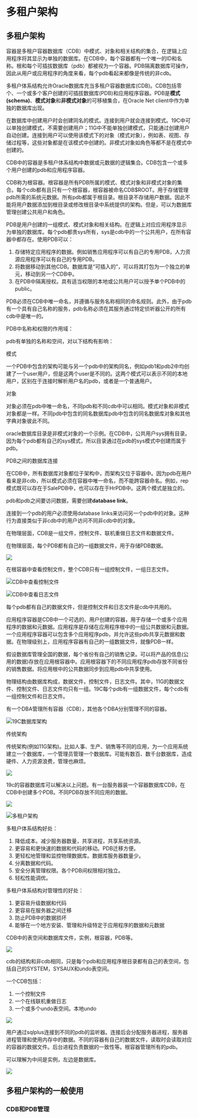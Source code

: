 # 多租户架构


## 多租户架构
容器是多租户容器数据库（CDB）中模式、对象和相关结构的集合，在逻辑上应用程序将其显示为单独的数据库。在CDB中，每个容器都有一个唯一的ID和名称。根和每个可插拔数据库（pdb）都被视为一个容器。PDB隔离数据库可操作，因此从用户或应用程序的角度来看，每个pdb看起来都像是传统的非cdb。

多租户体系结构允许Oracle数据库充当多租户容器数据库(CDB)。CDB包括零个、一个或多个客户创建的可插拔数据库(PDB)和应用程序容器。PDB是**模式(schema)**、**模式对象**和**非模式对象**的可移植集合，在Oracle Net client中作为单独的数据库出现。

在数据库中创建用户时会创建同名的模式。连接到用户就会连接到模式。19C中可以单独创建模式，不需要创建用户；11G中不能单独创建模式，只能通过创建用户自动创建。连接到用户可以使用该模式下的对象（模式对象），例如表、视图、存储过程等，这些对象都是在该模式中创建的。非模式对象如角色等都不是在模式中创建的。

CDB中的容器是多租户体系结构中数据或元数据的逻辑集合。CDB包含一个或多个用户创建的pdb和应用程序容器。

CDB称为根容器。根容器是所有PDB所属的模式、模式对象和非模式对象的集合。每个cdb都有且只有一个根容器，根容器被命名CDB$ROOT。用于存储管理pdb所需的系统元数据。所有pdb都属于根目录。根目录不存储用户数据。因此不能将用户数据添加到根目录或修改根目录中系统提供的架构。但是，可以为数据库管理创建公共用户和角色。

PDB是用户创建的一组模式、模式对象和相关结构。在逻辑上对应应用程序显示为单独的数据库。每个pdb都贵sys所有，sys是cdb中的一个公共用户，在所有容器中都存在。使用PDB可以：
1. 存储特定应用程序的数据。例如销售应用程序可以有自己的专用PDB，人力资源应用程序可以有自己的专用PDB。
2. 将数据移动到其他CDB。数据库是“可插入的”，可以将其打包为一个独立的单元，移动到另一个CDB中。
3. 在PDB中隔离授权。具有适当权限的本地或公共用户可以授予单个PDB中的public。

PDB必须在CDB中唯一命名，并遵循与服务名称相同的命名规则。此外，由于pdb有一个具有自己名称的服务，pdb名称必须在其服务通过特定侦听器公开的所有cdb中是唯一的。

PDB中名称和权限的作用域：

pdb有单独的名称和空间，对以下结构有影响：

模式

一个PDB中包含的架构可能与另一个pdb中的架构同名，例如pdb1和pdb2中均创建了一个user用户，但是这两个user是不同的。这两个模式可以表示不同的本地用户，区别在于连接时解析用户名的pdb，或者是一个普通用户。

对象

对象必须在pdb中唯一命名，不同pdb和不同cdb中可以相同。模式对象和非模式对象都是一样。不同pdb中包含的同名数据库pdb中包含的同名数据库对象和其他字典对象彼此不同。

oracle数据库目录是非模式对象的一个示例。在CDB中，公共用户sys拥有目录。因为每个pdb都有自己的sys模式，所以目录通过在pdb的sys模式中创建而属于pdb。

PDB之间的数据库连接

在CDB中，所有数据库对象都位于架构中，而架构又位于容器中。因为pdb在用户看来是非cdb，所以模式必须在容器中唯一命名，而不能跨容器命名。例如，rep模式既可以存在于SalePDB中，也可以存在于HrPDB中。这两个模式是独立的。

pdb和pdb之间要访问数据，需要创建**database link**。

连接到一个pdb的用户必须使用database links来访问另一个pdb中的对象。这种行为直接类似于非cdb中的用户访问不同非cdb中的对象。

在物理层面，CDB是一组文件，控制文件、联机重做日志文件和数据文件。

在物理层面，每个PDB都有自己的一组数据文件，用于存储PDB数据。

![](./assets/2023-04-21-10-06-56.png)

在根容器中查看控制文件，整个CDB只有一组控制文件，一组日志文件。

![CDB中查看控制文件](./assets/2023-04-21-10-08-14.png)

![CDB中查看日志文件](./assets/2023-04-21-10-09-23.png)

每个pdb都有自己的数据文件，但是控制文件和日志文件是cdb中共用的。

应用程序容器是CDB中一个可选的、用户创建的容器，用于存储一个或多个应用程序的数据和元数据。应用程序是存储在应用程序根中的一组公共数据和元数据。一个应用程序容器可以包含多个应用程序pdb，并允许这些pdb共享元数据和数据。在物理级别上，应用程序容器有自己的一组数据文件，就像PDB一样。

假设数据库管理全国的数据，每个省份有自己的销售记录。可以将产品的信息(公用的数据)存放在应用根容器中。应用根容器下的不同应用程序pdb存放不同省份的销售数据。将应用根中的公共数据同步到应用pdb中共享使用。

物理结构由数据库构成，数据文件，控制文件，日志文件。其中，11G的数据文件、控制文件、日志文件均只有一组。19C每个pdb有一组数据文件，每个cdb有一组控制文件和日志文件。

有一个DBA管理所有容器（CDB），其他各个DBA分别管理不同的容器。

![19C数据库架构](./assets/2023-04-21-10-26-11.png)

传统架构

传统架构(例如11G架构)。比如人事、生产、销售等不同的应用，为一个应用系统建立一个数据库，一个管理员管理一个数据库。可能有数百、数千台数据库，造成硬件、人力资源浪费，管理也麻烦。

![](./assets/2023-04-21-10-30-35.png)

19c的容器数据库可以解决以上问题。有一台服务器装一个容器数据库CDB，在CDB中创建多个PDB。不同PDB存放不同应用的数据。

![](./assets/2023-04-21-10-34-04.png)


![多租户架构](./assets/2023-04-21-10-30-07.png)

多租户体系结构好处：
1. 降低成本。减少服务器数量，共享进程，共享系统资源。
2. 更容易和更快速的数据和代码的移动。PDB迁移方便。
3. 更轻松地管理和监控物理数据库。数据库服务器数量少。
4. 分离数据和代码。
5. 安全分离管理权限。各个PDB间权限相对独立。
6. 轻松性能调优。

多租户体系结构对管理性的好处：
1. 更容易升级数据和代码
2. 更容易在服务器之间迁移
3. 防止PDB中的数据损坏
4. 能够在一个地方安装、管理和升级特定于应用程序的数据和元数据

CDB中的表空间和数据库文件，实例，根容器，PDB等。

![](./assets/2023-04-21-10-42-51.png)

cdb的结构和非cdb相同，只是每个pdb和应用程序根目录都有自己的表空间，包括自己的SYSTEM，SYSAUX和undo表空间。

一个CDB包括：
1. 一个控制文件
2. 一个在线联机重做日志
3. 一个或多个undo表空间。本地undo

![](./assets/2023-04-21-10-48-09.png)

用户通过sqlplus连接到不同的pdb的监听器。连接后会分配服务器进程，服务器进程管理和使用内存中的数据。不同的容器有自己的数据文件，读取时会读取对应的容器的数据文件。后台进程负责数据的一致性等。根容器管理所有的pdb。

可以理解为中间是实例，左边是数据库。

![](./assets/2023-04-21-10-51-45.png)

## 多租户架构的一般使用

### CDB和PDB管理

